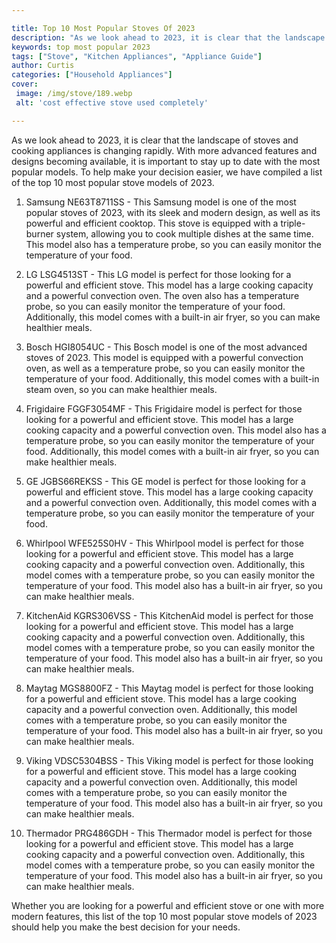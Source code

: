 ```yaml
---

title: Top 10 Most Popular Stoves Of 2023
description: "As we look ahead to 2023, it is clear that the landscape of stoves and cooking appliances is changing rapidly. With more advanced ...learn more"
keywords: top most popular 2023
tags: ["Stove", "Kitchen Appliances", "Appliance Guide"]
author: Curtis
categories: ["Household Appliances"]
cover: 
 image: /img/stove/189.webp
 alt: 'cost effective stove used completely'

---
```


As we look ahead to 2023, it is clear that the landscape of stoves and cooking appliances is changing rapidly. With more advanced features and designs becoming available, it is important to stay up to date with the most popular models. To help make your decision easier, we have compiled a list of the top 10 most popular stove models of 2023.

1. Samsung NE63T8711SS - This Samsung model is one of the most popular stoves of 2023, with its sleek and modern design, as well as its powerful and efficient cooktop. This stove is equipped with a triple-burner system, allowing you to cook multiple dishes at the same time. This model also has a temperature probe, so you can easily monitor the temperature of your food. 

2. LG LSG4513ST - This LG model is perfect for those looking for a powerful and efficient stove. This model has a large cooking capacity and a powerful convection oven. The oven also has a temperature probe, so you can easily monitor the temperature of your food. Additionally, this model comes with a built-in air fryer, so you can make healthier meals. 

3. Bosch HGI8054UC - This Bosch model is one of the most advanced stoves of 2023. This model is equipped with a powerful convection oven, as well as a temperature probe, so you can easily monitor the temperature of your food. Additionally, this model comes with a built-in steam oven, so you can make healthier meals.

4. Frigidaire FGGF3054MF - This Frigidaire model is perfect for those looking for a powerful and efficient stove. This model has a large cooking capacity and a powerful convection oven. This model also has a temperature probe, so you can easily monitor the temperature of your food. Additionally, this model comes with a built-in air fryer, so you can make healthier meals. 

5. GE JGBS66REKSS - This GE model is perfect for those looking for a powerful and efficient stove. This model has a large cooking capacity and a powerful convection oven. Additionally, this model comes with a temperature probe, so you can easily monitor the temperature of your food.

6. Whirlpool WFE525S0HV - This Whirlpool model is perfect for those looking for a powerful and efficient stove. This model has a large cooking capacity and a powerful convection oven. Additionally, this model comes with a temperature probe, so you can easily monitor the temperature of your food. This model also has a built-in air fryer, so you can make healthier meals.

7. KitchenAid KGRS306VSS - This KitchenAid model is perfect for those looking for a powerful and efficient stove. This model has a large cooking capacity and a powerful convection oven. Additionally, this model comes with a temperature probe, so you can easily monitor the temperature of your food. This model also has a built-in air fryer, so you can make healthier meals.

8. Maytag MGS8800FZ - This Maytag model is perfect for those looking for a powerful and efficient stove. This model has a large cooking capacity and a powerful convection oven. Additionally, this model comes with a temperature probe, so you can easily monitor the temperature of your food. This model also has a built-in air fryer, so you can make healthier meals.

9. Viking VDSC5304BSS - This Viking model is perfect for those looking for a powerful and efficient stove. This model has a large cooking capacity and a powerful convection oven. Additionally, this model comes with a temperature probe, so you can easily monitor the temperature of your food. This model also has a built-in air fryer, so you can make healthier meals.

10. Thermador PRG486GDH - This Thermador model is perfect for those looking for a powerful and efficient stove. This model has a large cooking capacity and a powerful convection oven. Additionally, this model comes with a temperature probe, so you can easily monitor the temperature of your food. This model also has a built-in air fryer, so you can make healthier meals. 

Whether you are looking for a powerful and efficient stove or one with more modern features, this list of the top 10 most popular stove models of 2023 should help you make the best decision for your needs.
